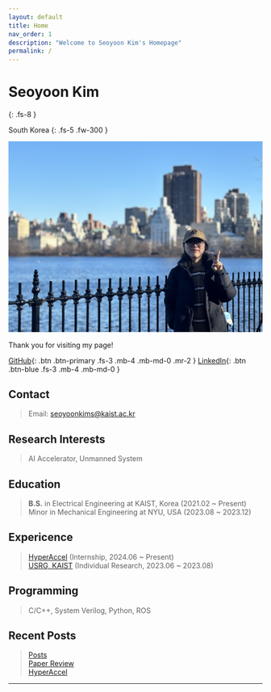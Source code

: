 ```yaml
---
layout: default
title: Home
nav_order: 1
description: "Welcome to Seoyoon Kim's Homepage"
permalink: /
---
```


# Seoyoon Kim
{: .fs-8 }

South Korea
{: .fs-5 .fw-300 }

![ex_screenshot](./assets/images/me2.jpg)  

Thank you for visiting my page!  

[GitHub][GitHub]{: .btn .btn-primary .fs-3 .mb-4 .mb-md-0 .mr-2 }
[LinkedIn][LinkedIn]{: .btn .btn-blue .fs-3 .mb-4 .mb-md-0 }  


## Contact  

> Email: <seoyoonkims@kaist.ac.kr>  

## Research Interests  

> AI Accelerator, Unmanned System


## Education  

> **B.S.** in Electrical Engineering at KAIST, Korea (2021.02 ~ Present)  
> Minor in Mechanical Engineering at NYU, USA (2023.08 ~ 2023.12)


## Expericence  
> [HyperAccel](https://hyperaccel.ai/) (Internship, 2024.06 ~ Present)  
> [USRG, KAIST](http://unmanned.kaist.ac.kr/) (Individual Research, 2023.06 ~ 2023.08)


## Programming  

> C/C++, System Verilog, Python, ROS  


## Recent Posts  

> [Posts](https://seoyoonkims.github.io/docs/posts/)  
> [Paper Review](https://seoyoonkims.github.io/docs/paper_review/)  
> [HyperAccel](https://seoyoonkims.github.io/docs/HyperAccel/)

---
[GitHub]: https://github.com/seoyoonkims
[LinkedIn]: https://www.linkedin.com/in/kim-seoyoon-9085b3319/
[Posts]: https://seoyoonkims.github.io/docs/posts/
[Paper Review]: https://seoyoonkims.github.io/docs/paper_review/
[HyperAccel]: https://seoyoonkims.github.io/docs/HyperAccel/
